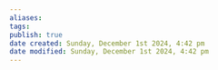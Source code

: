 ```yaml
---
aliases: 
tags: 
publish: true
date created: Sunday, December 1st 2024, 4:42 pm
date modified: Sunday, December 1st 2024, 4:42 pm
---
```

